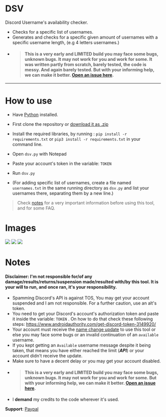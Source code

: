 # DSV
Discord Username's availability checker.



- Checks for a specific list of usernames.
- Generates and checks for a specific given amount of usernames with a specific username length, (e.g 4 letters usernames.)
- > #### This is a very early and LIMITED build you may face some bugs, unknown bugs. It may not work for you and work for some. It was written partly from scratch, barely tested, the code is messy. And again barely tested. But with your informing help, we can make it better. <a href="https://github.com/suegdu/DSV/issues/new">Open an issue here</a>.
---
# How to use
- Have <a href="https://www.python.org/">Python</a> installed.
- First clone the repository or <a href="suegdu/DSV/archive/refs/heads/main.zip">download it as .zip</a>
- Install the required libraries, by running : ```pip install -r requirements.txt``` or `pip3 install -r requirements.txt` in your command line.
- Open `dsv.py` with Notepad
- Paste your account's token in the variable: `TOKEN`
- Run `dsv.py` 

- (For adding specific list of usernames, create a file named `usernames.txt` in the same running directory as `dsv.py` and list your usernames there, separating them by a new line.)
 > Check <a href =#notes >notes</a> for a very important information before using this tool, and for some FAQ.

# Images
![](https://i.ibb.co/5KTVqJB/2023-06-18-13-31-49.png)
![](https://i.ibb.co/mCT8Ws3/2023-06-18-13-33-33.png)
![](https://i.ibb.co/PCpr074/2023-06-18-14-18-35.png)

# Notes
#### Disclaimer: I'm not responsible for/of any damage/results/returns/suspension made/resulted with/by this tool. It is your will to run, and once ran, it's your responsibility.

- Spamming Discord's API is against TOS, You may get your account suspended and I am not responsible. For a further caution, use an alt's token.
- You need to get your Discord's account's authorization token and paste it inside the variable: `TOKEN` . On how to do that check these following steps: https://www.androidauthority.com/get-discord-token-3149920/
- Your account must receive the <a href="https://discord.com/blog/usernames">name change update</a> to use this tool or else you may face some bugs or an invalid continuation of an `available` username.
- If you kept getting an `Available` username message despite it being taken, that means you have either reached the limit (***API***) or your account didn't receive the update.
- Make sure to have a decent delay or you may get your account disabled. 
- > #### This is a very early and LIMITED build you may face some bugs, unknown bugs. It may not work for you and work for some. But with your informing help, we can make it better. <a href="https://github.com/suegdu/DSV/issues/new">Open an issue here</a>.
- I **demand** my credits to the code wherever it's used.

**Support**: <a href="https://www.paypal.com/paypalme/suegdu">Paypal</a>
